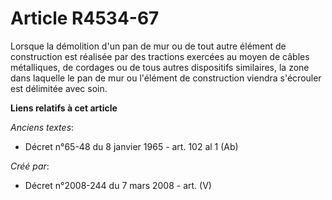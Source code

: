 # Article R4534-67

Lorsque la démolition d'un pan de mur ou de tout autre élément de construction est réalisée par des tractions exercées au
moyen de câbles métalliques, de cordages ou de tous autres dispositifs similaires, la zone dans laquelle le pan de mur ou
l'élément de construction viendra s'écrouler est délimitée avec soin.

**Liens relatifs à cet article**

_Anciens textes_:

  - Décret n°65-48 du 8 janvier 1965 - art. 102 al 1 (Ab)

_Créé par_:

  - Décret n°2008-244 du 7 mars 2008 - art. (V)
